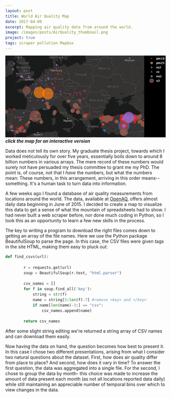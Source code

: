 ```yaml
---
layout: post
title: World Air Quality Map
date: 2017-04-09
excerpt: Mapping air quality data from around the world.
image: /images/posts/AirQuality_thumbnail.png
project: true
tags: scraper pollution Mapbox
---
```


[![image](/images/posts/AirQuality_thumbnail.png)](/projects/AirQuality/AQmap_static.html)
***click the map for an interactive version***

Data does not tell its own story. My graduate thesis project, towards which I worked meticulously for over five years, essentially boils down to around 8 billion numbers in various arrays. The mere record of these numbers would surely not have persuaded my thesis committee to grant me my PhD. The point is, of course, not that I *have* the numbers, but what the numbers mean: These numbers, in this arrangement, arriving in this order means-- something. It's a human task to turn data into information.

A few weeks ago I found a database of air quality measurements from locations around the world. The data, available at [OpenAQ](https://openaq-data.s3.amazonaws.com/index.html), offers almost daily data beginning in June of 2015. I decided to create a map to visualize this data to get a sense of what the mountain of spreadsheets had to show. I had never built a web scraper before, nor done much coding in Python, so I took this as an opportunity to learn a few new skills in the process.

The key to writing a program to download the right files comes down to getting an array of the file names. Here we use the Python package BeautifulSoup to parse the page. In this case, the CSV files were given <key> tags in the site HTML, making them easy to pluck out.
```py
def find_csvs(url):

        r = requests.get(url)
        soup = BeautifulSoup(r.text, "html.parser")

        csv_names = []
        for f in soup.find_all('key'):
            string = str(f)
            name = string[5:len(f)-7] #remove <key> and </key>
            if name[len(name)-3:] == "csv":
                csv_names.append(name)

        return csv_names
```
After some slight string editing we're returned a string array of CSV names and can download them easily.

Now having the data on hand, the question becomes how best to present it. In this case I chose two different presentations, arising from what I consider two natural questions about the dataset. First, how does air quality differ from place to place? And second, how does it vary in time? To answer the first question, the data was aggregated into a single file. For the second, I chose to group the data by month- this choice was made to increase the amount of data present each month (as not all locations reported data daily) while still maintaining an appreciable number of temporal bins over which to view changes in the data.
